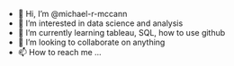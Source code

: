 - 👋 Hi, I’m @michael-r-mccann
- 👀 I’m interested in data science and analysis
- 🌱 I’m currently learning tableau, SQL, how to use github
- 💞️ I’m looking to collaborate on anything
- 📫 How to reach me ...

<!---
michael-r-mccann/michael-r-mccann is a ✨ special ✨ repository because its `README.md` (this file) appears on your GitHub profile.
You can click the Preview link to take a look at your changes.
--->
